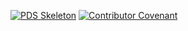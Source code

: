 [![PDS Skeleton](https://img.shields.io/badge/pds-skeleton-blue.svg?style=flat-square)](https://github.com/php-pds/skeleton)
[![Contributor Covenant](https://img.shields.io/badge/Contributor%20Covenant-v2.0%20adopted-ff69b4.svg)](CONTRIBUTING.md) 
